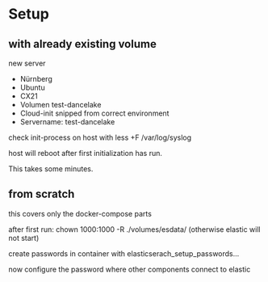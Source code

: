 # Setup

## with already existing volume
new server

* Nürnberg
* Ubuntu
* CX21
* Volumen test-dancelake
* Cloud-init snipped from correct environment
* Servername: test-dancelake

check init-process on host with less +F /var/log/syslog

host will reboot after first initialization has run.

This takes some minutes.

## from scratch

this covers only the docker-compose parts

after first run:
 chown 1000:1000 -R ./volumes/esdata/
(otherwise elastic will not start)


create passwords in container with elasticserach_setup_passwords...

now configure the password where other components connect to elastic